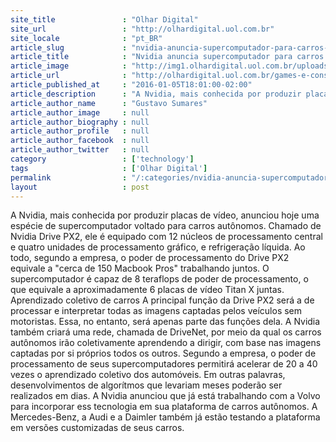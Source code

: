 ```yaml
---
site_title               : "Olhar Digital"
site_url                 : "http://olhardigital.uol.com.br"
site_locale              : "pt_BR"
article_slug             : "nvidia-anuncia-supercomputador-para-carros-autonomos"
article_title            : "Nvidia anuncia supercomputador para carros autônomos"
article_image            : "http://img1.olhardigital.uol.com.br/uploads/acervo_imagens/2016/01/20160105185627_660_420.jpg"
article_url              : "http://olhardigital.uol.com.br/games-e-consoles/noticia/nvidia-anuncia-supercomputador-para-carros-autonomos/54140"
article_published_at     : "2016-01-05T18:01:00-02:00"
article_description      : "A Nvidia, mais conhecida por produzir placas de vídeo, anunciou hoje uma espécie de supercomputador voltado para carros autônomos. Chamado de Nvidia Drive PX2, ele é equipado com 12 núcleos de processamento central e quatro unidades de processamento gráfico, e refrigeração líquida. Ao todo, segundo a empresa, o poder de processamento do Drive PX2 equivale a 'cerca de 150 Macbook Pros' trabalhando juntos. O supercomputador é capaz de 8 teraflops de poder de processamento, o que equivale a aproximadamente 6 placas de vídeo Titan X juntas. Aprendizado coletivo de carros A principal função da Drive PX2 será a de processar e interpretar todas as imagens captadas pelos veículos sem motoristas. Essa, no entanto, será apenas parte das funções dela. A Nvidia também criará uma rede, chamada de DriveNet, por meio da qual os carros autônomos irão coletivamente aprendendo a dirigir, com base nas imagens captadas por si próprios todos os outros. Segundo a empresa, o poder de processamento de seus supercomputadores permitirá acelerar de 20 a 40 vezes o aprendizado coletivo dos automóveis. Em outras palavras, desenvolvimentos de algorítmos que levariam meses poderão ser realizados em dias. A Nvidia anunciou que já está trabalhando com a Volvo para incorporar ess tecnologia em sua plataforma de carros autônomos. A Mercedes-Benz, a Audi e a Daimler também já estão testando a plataforma em versões customizadas de seus carros."
article_author_name      : "Gustavo Sumares"
article_author_image     : null
article_author_biography : null
article_author_profile   : null
article_author_facebook  : null
article_author_twitter   : null
category                 : ['technology']
tags                     : ['Olhar Digital']
permalink                : "/:categories/nvidia-anuncia-supercomputador-para-carros-autonomos/"
layout                   : post
---
```


A Nvidia, mais conhecida por produzir placas de vídeo, anunciou hoje uma espécie de supercomputador voltado para carros autônomos. Chamado de Nvidia Drive PX2, ele é equipado com 12 núcleos de processamento central e quatro unidades de processamento gráfico, e refrigeração líquida. Ao todo, segundo a empresa, o poder de processamento do Drive PX2 equivale a "cerca de 150 Macbook Pros" trabalhando juntos. O supercomputador é capaz de 8 teraflops de poder de processamento, o que equivale a aproximadamente 6 placas de vídeo Titan X juntas. Aprendizado coletivo de carros A principal função da Drive PX2 será a de processar e interpretar todas as imagens captadas pelos veículos sem motoristas. Essa, no entanto, será apenas parte das funções dela. A Nvidia também criará uma rede, chamada de DriveNet, por meio da qual os carros autônomos irão coletivamente aprendendo a dirigir, com base nas imagens captadas por si próprios todos os outros. Segundo a empresa, o poder de processamento de seus supercomputadores permitirá acelerar de 20 a 40 vezes o aprendizado coletivo dos automóveis. Em outras palavras, desenvolvimentos de algorítmos que levariam meses poderão ser realizados em dias. A Nvidia anunciou que já está trabalhando com a Volvo para incorporar ess tecnologia em sua plataforma de carros autônomos. A Mercedes-Benz, a Audi e a Daimler também já estão testando a plataforma em versões customizadas de seus carros.
